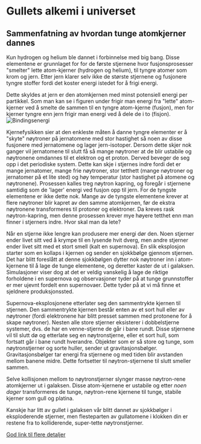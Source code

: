 Gullets alkemi i universet
================================

Sammenfatning av hvordan tunge atomkjerner dannes
------------------------------------------------------
Kun hydrogen og helium ble dannet i forbinnelse med big bang. Disse elementene er grunnlaget for for de første stjernene hvor fusjonsprosesser "smelter" lette atom-kjerner (hydrogen og helium), til tyngre atomer som krom og jern.
Etter jern klarer selv ikke de største stjernene og fusjonere tyngre stoffer fordi det koster energi istedet for å frigi energi.

Dette skyldes at jern er den atomkjernen med minst potensiell energi per partikkel. Som man kan se i figuren under frigir man energi fra "lette" atom-kjerner ved å smelte de sammen til en tyngre atom-kjerne (fusjon), men for kjerner tyngre enn jern frigir man energi ved å dele de i to (fisjon).
![[Bindingsenergi](http://www-naweb.iaea.org/napc/physics/images/BindingEnergy.jpg)](BindingEnergy.jpg)

Kjernefysikken sier at den enkleste måten å danne tyngre elementer er å "skyte" nøytroner på jernatomene med stor hastighet så noen av disse fusjonere med jernatomene og lager jern-isotoper. Dersom dette skjer nok ganger vil jernatomene til slutt få så mange nøytroner at de blir ustabile og nøytronene omdannes til et elektron og et proton. Derved beveger de seg opp i det periodiske system. Dette kan skje i stjernes indre fordi det er mange jernatomer, mange frie nøytroner, stor tetthett (mange nøytroner og jernatomer på et lite sted) og høy temperatur (stor hastighet på atomene og nøytronene). Prosessen kalles treg nøytron kapring, og foregår i stjernene samtidig som de 'lager' energi ved fusjon opp til jern. 
For de tyngste elementene er ikke dette nok. Mange av de tyngste elementene krever at flere nøytroner blir kapret av den samme atomkjernen, før de ekstra nøytronene transformeres til protoner og elektroner. Da kreves rask nøytron-kapring, men denne prosessen krever mye høyere tetthet enn man finner i stjerners indre. Hvor skal man da lete?

Når en stjerne ikke lengre kan produsere mer energi dør den. Noen stjerner ender livet sitt ved å krympe til en lysende hvit dverg, men andre stjerner ender livet sitt med et stort smell (kalt en supernova). En slik eksplosjon starter som en kollaps i kjernen og sender en sjokkbølge gjennom stjernen. Det har blitt foreslått at denne sjokkbølgen dytter nok nøytroner inn i atom-kjernene til å lage de tunge elementene, og deretter kaster de ut i galaksen. Simulasjoner viser dog at det er veldig vanskelig å lage de riktige forholdene i en supernova og observasjoner tyder på at tunge grunnstoffer er mer ujevnt fordelt enn supernovaer. Dette tyder på at vi må finne et sjeldnere produksjonssted. 

Supernova-eksplosjonene etterlater seg den sammentrykte kjernen til stjernen. Den sammentrykte kjernen består enten av et sort hull eller av nøytroner (fordi elektronene har blitt presset sammen med protonene for å skape nøytroner).
Nesten alle store stjerner eksisterer i dobbelstjerne systemer, dvs. de har en venne-stjerne de går i bane rundt. Disse stjernene vil til slutt dø og etterlate seg en nøytronstjerne, eller et sort hull, som fortsatt går i bane rundt hverandre.
Objekter som er så store og tunge, som nøytronstjerner og sorte huller, sender ut gravitasjonsbølger. Gravitasjonsbølger tar energi fra stjernene og med tiden blir avstanden mellom banene midre. Dette fortsetter til nøytron-stjernene til slutt smeller sammen.

Selve kollisjonen mellom to nøytronstjerner slynger masse nøytron-rene atomkjerner ut i galaksen. Disse atom-kjernene er ustabile og etter _noen dager_ transformeres de tunge, nøytron-rene kjernene til tunge, stabile kjerner som gull og platina.

Kanskje har litt av gullet i galaksen vår blitt dannet av sjokkbølger i eksploderende stjerner, men flesteparten av gullatomene i klokken din er restene fra to kolliderende, super-tette nøytronstjerner.

[God link til flere detaljer](https://www.quantamagazine.org/did-neutron-stars-or-supernovas-forge-the-universes-supply-of-gold-20170323/)
